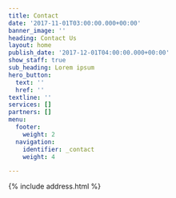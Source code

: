 ```yaml
---
title: Contact
date: '2017-11-01T03:00:00.000+00:00'
banner_image: ''
heading: Contact Us
layout: home
publish_date: '2017-12-01T04:00:00.000+00:00'
show_staff: true
sub_heading: Lorem ipsum
hero_button:
  text: ''
  href: ''
textline: ''
services: []
partners: []
menu:
  footer:
    weight: 2
  navigation:
    identifier: _contact
    weight: 4

---
```

{% include address.html %}